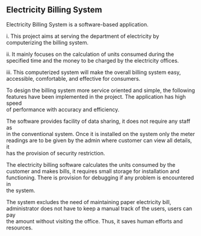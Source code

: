 ## Electricity Billing System

Electricity Billing System is a software-based application.

i. This project aims at serving the department of electricity by  
computerizing the billing system. 

ii. It mainly focuses on the calculation of units consumed during the  
specified time and the money to be charged by the electricity offices. 

iii. This computerized system will make the overall billing system easy,  
accessible, comfortable, and effective for consumers.

To design the billing system more service oriented and simple, the following  
features have been implemented in the project. The application has high speed  
of performance with accuracy and efficiency. 

The software provides facility of data sharing, it does not require any staff as  
in the conventional system. Once it is installed on the system only the meter  
readings are to be given by the admin where customer can view all details, it  
has the provision of security restriction.

The electricity billing software calculates the units consumed by the  
customer and makes bills, it requires small storage for installation and  
functioning. There is provision for debugging if any problem is encountered in  
the system. 

The system excludes the need of maintaining paper electricity bill,  
administrator does not have to keep a manual track of the users, users can pay  
the amount without visiting the office. Thus, it saves human efforts and  
resources.